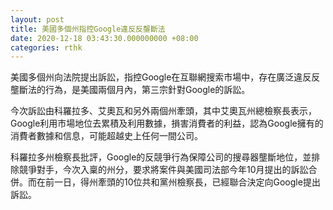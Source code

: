 ```yaml
---
layout: post
title: 美國多個州指控Google違反反壟斷法
date: 2020-12-18 03:43:30.000000000 +08:00
categories: rthk
---
```


美國多個州向法院提出訴訟，指控Google在互聯網搜索市場中，存在廣泛違反反壟斷法的行為，是美國兩個月內，第三宗針對Google的訴訟。

今次訴訟由科羅拉多、艾奧瓦和另外兩個州牽頭，其中艾奧瓦州總檢察長表示，Google利用市場地位去累積及利用數據，損害消費者的利益，認為Google擁有的消費者數據和信息，可能超越史上任何一間公司。

科羅拉多州檢察長批評，Google的反競爭行為保障公司的搜尋器壟斷地位，並排除競爭對手，今次入稟的州分，要求將案件與美國司法部今年10月提出的訴訟合併。而在前一日，得州牽頭的10位共和黨州檢察長，已經聯合決定向Google提出訴訟。
